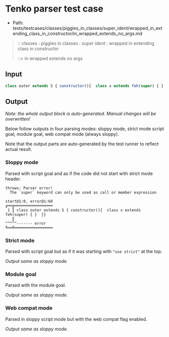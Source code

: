 # Tenko parser test case

- Path: tests/testcases/classes/piggies_in_classes/super_ident/wrapped_in_extending_class_in_constructor/in_wrapped_extends_no_args.md

> :: classes : piggies in classes : super ident : wrapped in extending class in constructor
>
> ::> in wrapped extends no args

## Input

`````js
class outer extends S { constructor(){  class x extends feh(super) { }  }}
`````

## Output

_Note: the whole output block is auto-generated. Manual changes will be overwritten!_

Below follow outputs in four parsing modes: sloppy mode, strict mode script goal, module goal, web compat mode (always sloppy).

Note that the output parts are auto-generated by the test runner to reflect actual result.

### Sloppy mode

Parsed with script goal and as if the code did not start with strict mode header.

`````
throws: Parser error!
  The `super` keyword can only be used as call or member expression

start@1:0, error@1:60
╔══╦═════════════════
 1 ║ class outer extends S { constructor(){  class x extends feh(super) { }  }}
   ║                                                             ^^^^^------- error
╚══╩═════════════════

`````

### Strict mode

Parsed with script goal but as if it was starting with `"use strict"` at the top.

_Output same as sloppy mode._

### Module goal

Parsed with the module goal.

_Output same as sloppy mode._

### Web compat mode

Parsed in sloppy script mode but with the web compat flag enabled.

_Output same as sloppy mode._
